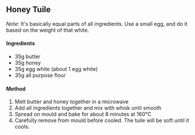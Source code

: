 ## Honey Tuile
_Note:_  It's basically equal parts of all ingredients. Use a small egg, and do it based on the weight of that white.

#### Ingredients

* 35g butter
* 35g honey
* 35g egg white (about 1 egg white)
* 35g all purpose flour

#### Method

1. Melt butter and honey together in a microwave
2. Add all ingredients together and mix with whisk until smooth
3. Spread on mould and bake for about 8 minutes at 160°C
4. Carefully remove from mould before cooled. The tuile will be soft until it cools.
